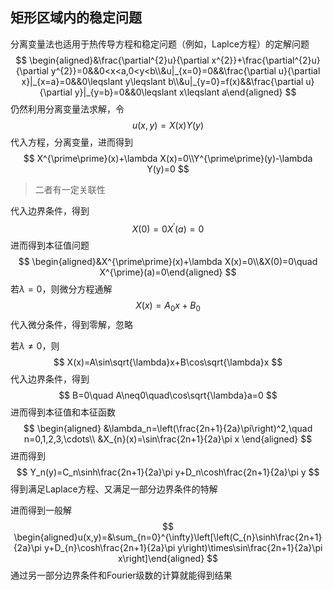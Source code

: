 ## 矩形区域内的稳定问题

分离变量法也适用于热传导方程和稳定问题（例如，Laplce方程）的定解问题
$$
\begin{aligned}&\frac{\partial^{2}u}{\partial x^{2}}+\frac{\partial^{2}u}{\partial y^{2}}=0&&0<x<a,0<y<b\\&u|_{x=0}=0&&\frac{\partial u}{\partial x}|_{x=a}=0&&0\leqslant y\leqslant b\\&u|_{y=0}=f(x)&&\frac{\partial u}{\partial y}|_{y=b}=0&&0\leqslant x\leqslant a\end{aligned}
$$
仍然利用分离变量法求解，令
$$
u(x,y)=X(x)Y(y)
$$
代入方程，分离变量，进而得到
$$
X^{\prime\prime}(x)+\lambda X(x)=0\\Y^{\prime\prime}(y)-\lambda Y(y)=0
$$

> 二者有一定关联性

代入边界条件，得到
$$
X(0)=0X^{\prime}(a)=0
$$
进而得到本征值问题
$$
\begin{aligned}&X^{\prime\prime}(x)+\lambda X(x)=0\\&X(0)=0\quad X^{\prime}(a)=0\end{aligned}
$$
若$\lambda=0$，则微分方程通解
$$
X(x)=A_0x+B_0
$$
代入微分条件，得到零解，忽略

若$\lambda\not=0$，则
$$
X(x)=A\sin\sqrt{\lambda}x+B\cos\sqrt{\lambda}x
$$
代入边界条件，得到
$$
B=0\quad A\neq0\quad\cos\sqrt{\lambda}a=0
$$
进而得到本征值和本征函数
$$
\begin{aligned}
&\lambda_n=\left(\frac{2n+1}{2a}\pi\right)^2,\quad n=0,1,2,3,\cdots\\
&X_{n}(x)=\sin\frac{2n+1}{2a}\pi x
\end{aligned}
$$
进而得到
$$
Y_n(y)=C_n\sinh\frac{2n+1}{2a}\pi y+D_n\cosh\frac{2n+1}{2a}\pi y
$$
得到满足Laplace方程、又满足一部分边界条件的特解

进而得到一般解
$$
\begin{aligned}u(x,y)=&\sum_{n=0}^{\infty}\left[\left(C_{n}\sinh\frac{2n+1}{2a}\pi y+D_{n}\cosh\frac{2n+1}{2a}\pi y\right)\times\sin\frac{2n+1}{2a}\pi x\right]\end{aligned}
$$
通过另一部分边界条件和Fourier级数的计算就能得到结果